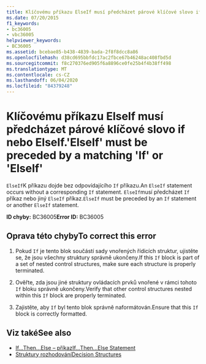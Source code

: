 ```yaml
---
title: Klíčovému příkazu ElseIf musí předcházet párové klíčové slovo if nebo ElseIf.
ms.date: 07/20/2015
f1_keywords:
- bc36005
- vbc36005
helpviewer_keywords:
- BC36005
ms.assetid: bcebae85-b438-4839-bada-2f8f8dcc8a86
ms.openlocfilehash: d38cd695bbfdc17ac2fbce67b46248ac408fbd5d
ms.sourcegitcommit: f8c270376ed905f6a8896ce0fe25b4f4b38ff498
ms.translationtype: MT
ms.contentlocale: cs-CZ
ms.lasthandoff: 06/04/2020
ms.locfileid: "84379248"
---
```

# <a name="elseif-must-be-preceded-by-a-matching-if-or-elseif"></a><span data-ttu-id="87f0a-102">Klíčovému příkazu ElseIf musí předcházet párové klíčové slovo if nebo ElseIf.</span><span class="sxs-lookup"><span data-stu-id="87f0a-102">'ElseIf' must be preceded by a matching 'If' or 'ElseIf'</span></span>
<span data-ttu-id="87f0a-103">`ElseIf`K příkazu dojde bez odpovídajícího `If` příkazu.</span><span class="sxs-lookup"><span data-stu-id="87f0a-103">An `ElseIf` statement occurs without a corresponding `If` statement.</span></span> <span data-ttu-id="87f0a-104">`ElseIf`musí předcházet `If` příkaz nebo jiný `ElseIf` příkaz.</span><span class="sxs-lookup"><span data-stu-id="87f0a-104">`ElseIf` must be preceded by an `If` statement or another `ElseIf` statement.</span></span>  
  
 <span data-ttu-id="87f0a-105">**ID chyby:** BC36005</span><span class="sxs-lookup"><span data-stu-id="87f0a-105">**Error ID:** BC36005</span></span>  
  
## <a name="to-correct-this-error"></a><span data-ttu-id="87f0a-106">Oprava této chyby</span><span class="sxs-lookup"><span data-stu-id="87f0a-106">To correct this error</span></span>  
  
1. <span data-ttu-id="87f0a-107">Pokud `If` je tento blok součástí sady vnořených řídicích struktur, ujistěte se, že jsou všechny struktury správně ukončeny.</span><span class="sxs-lookup"><span data-stu-id="87f0a-107">If this `If` block is part of a set of nested control structures, make sure each structure is properly terminated.</span></span>  
  
2. <span data-ttu-id="87f0a-108">Ověřte, zda jsou jiné struktury ovládacích prvků vnořené v rámci tohoto `If` bloku správně ukončeny.</span><span class="sxs-lookup"><span data-stu-id="87f0a-108">Verify that other control structures nested within this `If` block are properly terminated.</span></span>  
  
3. <span data-ttu-id="87f0a-109">Zajistěte, aby `If` byl tento blok správně naformátován.</span><span class="sxs-lookup"><span data-stu-id="87f0a-109">Ensure that this `If` block is correctly formatted.</span></span>  
  
## <a name="see-also"></a><span data-ttu-id="87f0a-110">Viz také</span><span class="sxs-lookup"><span data-stu-id="87f0a-110">See also</span></span>

- [<span data-ttu-id="87f0a-111">If...Then...Else – příkaz</span><span class="sxs-lookup"><span data-stu-id="87f0a-111">If...Then...Else Statement</span></span>](../language-reference/statements/if-then-else-statement.md)
- [<span data-ttu-id="87f0a-112">Struktury rozhodování</span><span class="sxs-lookup"><span data-stu-id="87f0a-112">Decision Structures</span></span>](../programming-guide/language-features/control-flow/decision-structures.md)
